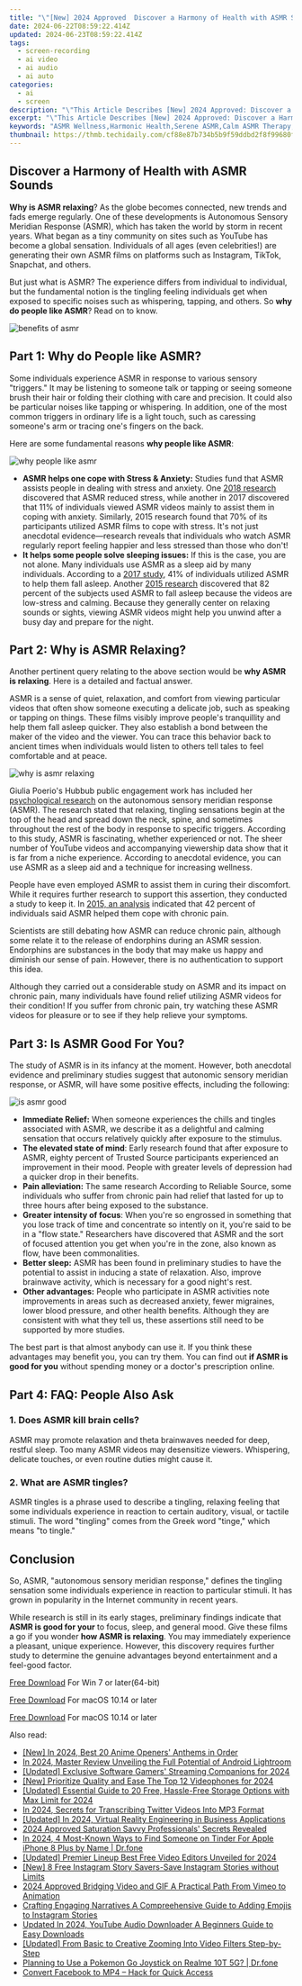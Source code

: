 ```yaml
---
title: "\"[New] 2024 Approved  Discover a Harmony of Health with ASMR Sounds\""
date: 2024-06-22T08:59:22.414Z
updated: 2024-06-23T08:59:22.414Z
tags: 
  - screen-recording
  - ai video
  - ai audio
  - ai auto
categories: 
  - ai
  - screen
description: "\"This Article Describes [New] 2024 Approved: Discover a Harmony of Health with ASMR Sounds\""
excerpt: "\"This Article Describes [New] 2024 Approved: Discover a Harmony of Health with ASMR Sounds\""
keywords: "ASMR Wellness,Harmonic Health,Serene ASMR,Calm ASMR Therapy,ASMR Relaxation,Sound Health Balance,Mindful ASMR Sounds"
thumbnail: https://thmb.techidaily.com/cf88e87b734b5b9f59ddbd2f8f99680f9b1ec3ba8de831308f2fd3fe15c5bbed.jpg
---
```


## Discover a Harmony of Health with ASMR Sounds

**Why is ASMR relaxing**? As the globe becomes connected, new trends and fads emerge regularly. One of these developments is Autonomous Sensory Meridian Response (ASMR), which has taken the world by storm in recent years. What began as a tiny community on sites such as YouTube has become a global sensation. Individuals of all ages (even celebrities!) are generating their own ASMR films on platforms such as Instagram, TikTok, Snapchat, and others.

But just what is ASMR? The experience differs from individual to individual, but the fundamental notion is the tingling feeling individuals get when exposed to specific noises such as whispering, tapping, and others. So **why do people like ASMR**? Read on to know.

![benefits of asmr](https://images.wondershare.com/filmora/article-images/2022/11/benefit-of-asmr-1.png)

## Part 1: Why do People like ASMR?

Some individuals experience ASMR in response to various sensory "triggers." It may be listening to someone talk or tapping or seeing someone brush their hair or folding their clothing with care and precision. It could also be particular noises like tapping or whispering. In addition, one of the most common triggers in ordinary life is a light touch, such as caressing someone's arm or tracing one's fingers on the back.

Here are some fundamental reasons **why people like ASMR**:

![why people like asmr](https://images.wondershare.com/filmora/article-images/2022/11/benefit-of-asmr-2.png)

* **ASMR helps one cope with Stress & Anxiety:** Studies fund that ASMR assists people in dealing with stress and anxiety. One [2018 research](https://asmruniversity.com/2018/06/26/asmr-research-survey-affect-physiology/) discovered that ASMR reduced stress, while another in 2017 discovered that 11% of individuals viewed ASMR videos mainly to assist them in coping with anxiety. Similarly, 2015 research found that 70% of its participants utilized ASMR films to cope with stress. It's not just anecdotal evidence—research reveals that individuals who watch ASMR regularly report feeling happier and less stressed than those who don't!
* **It helps some people solve sleeping issues:** If this is the case, you are not alone. Many individuals use ASMR as a sleep aid by many individuals. According to a [2017 study](https://asmruniversity.com/2017/11/09/asmr-research-survey-personality-empathy-triggers/), 41% of individuals utilized ASMR to help them fall asleep. Another [2015 research](https://asmruniversity.com/2015/04/04/peerj-peer-reviewed-research-asmr/) discovered that 82 percent of the subjects used ASMR to fall asleep because the videos are low-stress and calming. Because they generally center on relaxing sounds or sights, viewing ASMR videos might help you unwind after a busy day and prepare for the night.

## Part 2: Why is ASMR Relaxing?

Another pertinent query relating to the above section would be **why ASMR is relaxing**. Here is a detailed and factual answer.

ASMR is a sense of quiet, relaxation, and comfort from viewing particular videos that often show someone executing a delicate job, such as speaking or tapping on things. These films visibly improve people's tranquillity and help them fall asleep quicker. They also establish a bond between the maker of the video and the viewer. You can trace this behavior back to ancient times when individuals would listen to others tell tales to feel comfortable and at peace.

![why is asmr relaxing](https://images.wondershare.com/filmora/article-images/2022/11/benefits-of-asmr-3.jpg)

Giulia Poerio's Hubbub public engagement work has included her [psychological research](https://library.oapen.org/bitstream/handle/20.500.12657/28427/Bookshelf%5FNBK453230.pdf?sequence=1#page=123) on the autonomous sensory meridian response (ASMR). The research stated that relaxing, tingling sensations begin at the top of the head and spread down the neck, spine, and sometimes throughout the rest of the body in response to specific triggers. According to this study, ASMR is fascinating, whether experienced or not. The sheer number of YouTube videos and accompanying viewership data show that it is far from a niche experience. According to anecdotal evidence, you can use ASMR as a sleep aid and a technique for increasing wellness.

People have even employed ASMR to assist them in curing their discomfort. While it requires further research to support this assertion, they conducted a study to keep it. In [2015, an analysis](https://asmruniversity.com/2015/04/04/peerj-peer-reviewed-research-asmr/) indicated that 42 percent of individuals said ASMR helped them cope with chronic pain.

Scientists are still debating how ASMR can reduce chronic pain, although some relate it to the release of endorphins during an ASMR session. Endorphins are substances in the body that may make us happy and diminish our sense of pain. However, there is no authentication to support this idea.

Although they carried out a considerable study on ASMR and its impact on chronic pain, many individuals have found relief utilizing ASMR videos for their condition! If you suffer from chronic pain, try watching these ASMR videos for pleasure or to see if they help relieve your symptoms.

## Part 3: Is ASMR Good For You?

The study of ASMR is in its infancy at the moment. However, both anecdotal evidence and preliminary studies suggest that autonomic sensory meridian response, or ASMR, will have some positive effects, including the following:

![is asmr good](https://images.wondershare.com/filmora/article-images/2022/11/benefits-of-asmr-4.jpg)

* **Immediate Relief:** When someone experiences the chills and tingles associated with ASMR, we describe it as a delightful and calming sensation that occurs relatively quickly after exposure to the stimulus.
* **The elevated state of mind**: Early research found that after exposure to ASMR, eighty percent of Trusted Source participants experienced an improvement in their mood. People with greater levels of depression had a quicker drop in their benefits.
* **Pain alleviation:** The same research According to Reliable Source, some individuals who suffer from chronic pain had relief that lasted for up to three hours after being exposed to the substance.
* **Greater intensity of focus**: When you're so engrossed in something that you lose track of time and concentrate so intently on it, you're said to be in a "flow state." Researchers have discovered that ASMR and the sort of focused attention you get when you're in the zone, also known as flow, have been commonalities.
* **Better sleep:** ASMR has been found in preliminary studies to have the potential to assist in inducing a state of relaxation. Also, improve brainwave activity, which is necessary for a good night's rest.
* **Other advantages:** People who participate in ASMR activities note improvements in areas such as decreased anxiety, fewer migraines, lower blood pressure, and other health benefits. Although they are consistent with what they tell us, these assertions still need to be supported by more studies.

The best part is that almost anybody can use it. If you think these advantages may benefit you, you can try them. You can find out **if ASMR is good for you** without spending money or a doctor's prescription online.

## Part 4: FAQ: People Also Ask

### 1\. Does ASMR kill brain cells?

ASMR may promote relaxation and theta brainwaves needed for deep, restful sleep. Too many ASMR videos may desensitize viewers. Whispering, delicate touches, or even routine duties might cause it.

### 2\. What are ASMR tingles?

ASMR tingles is a phrase used to describe a tingling, relaxing feeling that some individuals experience in reaction to certain auditory, visual, or tactile stimuli. The word "tingling" comes from the Greek word "tinge," which means "to tingle."

## Conclusion

So, ASMR, "autonomous sensory meridian response," defines the tingling sensation some individuals experience in reaction to particular stimuli. It has grown in popularity in the Internet community in recent years.

While research is still in its early stages, preliminary findings indicate that **ASMR is good for your** to focus, sleep, and general mood. Give these films a go if you wonder **how ASMR is relaxing**. You may immediately experience a pleasant, unique experience. However, this discovery requires further study to determine the genuine advantages beyond entertainment and a feel-good factor.

[Free Download](https://tools.techidaily.com/wondershare/filmora/download/) For Win 7 or later(64-bit)

[Free Download](https://tools.techidaily.com/wondershare/filmora/download/) For macOS 10.14 or later

[Free Download](https://tools.techidaily.com/wondershare/filmora/download/) For macOS 10.14 or later

<ins class="adsbygoogle"
     style="display:block"
     data-ad-format="autorelaxed"
     data-ad-client="ca-pub-7571918770474297"
     data-ad-slot="1223367746"></ins>

<ins class="adsbygoogle"
     style="display:block"
     data-ad-format="autorelaxed"
     data-ad-client="ca-pub-7571918770474297"
     data-ad-slot="1223367746"></ins>



<ins class="adsbygoogle"
     style="display:block"
     data-ad-client="ca-pub-7571918770474297"
     data-ad-slot="8358498916"
     data-ad-format="auto"
     data-full-width-responsive="true"></ins>


<span class="atpl-alsoreadstyle">Also read:</span>
<div><ul>
<li><a href="https://fox-hovers.techidaily.com/new-in-2024-best-20-anime-openers-anthems-in-order/"><u>[New] In 2024, Best 20 Anime Openers' Anthems in Order</u></a></li>
<li><a href="https://fox-hovers.techidaily.com/in-2024-master-review-unveiling-the-full-potential-of-android-lightroom/"><u>In 2024, Master Review  Unveiling the Full Potential of Android Lightroom</u></a></li>
<li><a href="https://fox-hovers.techidaily.com/updated-exclusive-software-gamers-streaming-companions-for-2024/"><u>[Updated] Exclusive Software  Gamers' Streaming Companions for 2024</u></a></li>
<li><a href="https://fox-hovers.techidaily.com/new-prioritize-quality-and-ease-the-top-12-videophones-for-2024/"><u>[New] Prioritize Quality and Ease  The Top 12 Videophones for 2024</u></a></li>
<li><a href="https://fox-hovers.techidaily.com/updated-essential-guide-to-20-free-hassle-free-storage-options-with-max-limit-for-2024/"><u>[Updated] Essential Guide to 20 Free, Hassle-Free Storage Options with Max Limit for 2024</u></a></li>
<li><a href="https://fox-hovers.techidaily.com/in-2024-secrets-for-transcribing-twitter-videos-into-mp3-format/"><u>In 2024, Secrets for Transcribing Twitter Videos Into MP3 Format</u></a></li>
<li><a href="https://fox-hovers.techidaily.com/updated-in-2024-virtual-reality-engineering-in-business-applications/"><u>[Updated] In 2024, Virtual Reality Engineering in Business Applications</u></a></li>
<li><a href="https://fox-hovers.techidaily.com/2024-approved-saturation-savvy-professionals-secrets-revealed/"><u>2024 Approved  Saturation Savvy  Professionals' Secrets Revealed</u></a></li>
<li><a href="https://location-social.techidaily.com/in-2024-4-most-known-ways-to-find-someone-on-tinder-for-apple-iphone-8-plus-by-name-drfone-by-drfone-virtual-ios/"><u>In 2024, 4 Most-Known Ways to Find Someone on Tinder For Apple iPhone 8 Plus by Name | Dr.fone</u></a></li>
<li><a href="https://youtube-data.techidaily.com/ed-premier-lineup-best-free-video-editors-unveiled-for-2024/"><u>[Updated] Premier Lineup  Best Free Video Editors Unveiled for 2024</u></a></li>
<li><a href="https://instagram-clips.techidaily.com/new-8-free-instagram-story-savers-save-instagram-stories-without-limits/"><u>[New] 8 Free Instagram Story Savers-Save Instagram Stories without Limits</u></a></li>
<li><a href="https://vimeo-videos.techidaily.com/2024-approved-bridging-video-and-gif-a-practical-path-from-vimeo-to-animation/"><u>2024 Approved  Bridging Video and GIF  A Practical Path From Vimeo to Animation</u></a></li>
<li><a href="https://instagram-clips.techidaily.com/crafting-engaging-narratives-a-compreehensive-guide-to-adding-emojis-to-instagram-stories/"><u>Crafting Engaging Narratives  A Compreehensive Guide to Adding Emojis to Instagram Stories</u></a></li>
<li><a href="https://video-creation-software.techidaily.com/updated-in-2024-youtube-audio-downloader-a-beginners-guide-to-easy-downloads/"><u>Updated In 2024, YouTube Audio Downloader A Beginners Guide to Easy Downloads</u></a></li>
<li><a href="https://some-knowledge.techidaily.com/updated-from-basic-to-creative-zooming-into-video-filters-step-by-step/"><u>[Updated] From Basic to Creative  Zooming Into Video Filters Step-by-Step</u></a></li>
<li><a href="https://pokemon-go-android.techidaily.com/planning-to-use-a-pokemon-go-joystick-on-realme-10t-5g-drfone-by-drfone-virtual-android/"><u>Planning to Use a Pokemon Go Joystick on Realme 10T 5G? | Dr.fone</u></a></li>
<li><a href="https://facebook-video-content.techidaily.com/convert-facebook-to-mp4-hack-for-quick-access/"><u>Convert Facebook to MP4 – Hack for Quick Access</u></a></li>
</ul></div>
